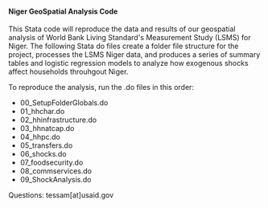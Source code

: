 #### Niger GeoSpatial Analysis Code

This Stata code will reproduce the data and results of our geospatial analysis of World Bank Living Standard's Measurement Study (LSMS) for Niger. The following Stata do files create a folder file structure for the project, processes the LSMS Niger data, and produces a series of summary tables and logistic regression models to analyze how exogenous shocks affect households throuhgout Niger. 

To reproduce the analysis, run the .do files in this order:
* 00_SetupFolderGlobals.do
* 01_hhchar.do
* 02_hhinfrastructure.do
* 03_hhnatcap.do
* 04_hhpc.do
* 05_transfers.do
* 06_shocks.do
* 07_foodsecurity.do
* 08_commservices.do
* 09_ShockAnalysis.do

Questions: tessam[at]usaid.gov

